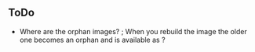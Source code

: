 ## ToDo

* Where are the orphan images? **<none>**; When you rebuild the image the older one becomes an orphan and is available as <none>?